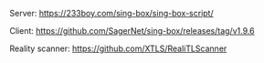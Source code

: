 Server:
https://233boy.com/sing-box/sing-box-script/

Client:
https://github.com/SagerNet/sing-box/releases/tag/v1.9.6

Reality scanner:
https://github.com/XTLS/RealiTLScanner
